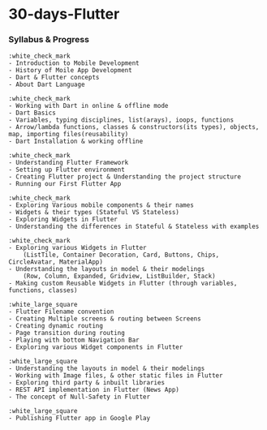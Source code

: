 # 30-days-Flutter
### Syllabus & Progress
    :white_check_mark
    - Introduction to Mobile Development
    - History of Moile App Development
    - Dart & Flutter concepts
    - About Dart Language

    :white_check_mark
    - Working with Dart in online & offline mode
    - Dart Basics
    - Variables, typing disciplines, list(arays), ioops, functions 
    - Arrow/lambda functions, classes & constructors(its types), objects, map, importing files(reusability)
    - Dart Installation & working offline

    :white_check_mark
    - Understanding Flutter Framework
    - Setting up Flutter environment
    - Creating Flutter project & Understanding the project structure
    - Running our First Flutter App

    :white_check_mark
    - Exploring Various mobile components & their names
    - Widgets & their types (Stateful VS Stateless)
    - Exploring Widgets in Flutter
    - Understanding the differences in Stateful & Stateless with examples

    :white_check_mark
    - Exploring various Widgets in Flutter
        (ListTile, Container Decoration, Card, Buttons, Chips, CircleAvatar, MaterialApp)
    - Understanding the layouts in model & their modelings
        (Row, Column, Expanded, Gridview, ListBuilder, Stack)
    - Making custom Reusable Widgets in Flutter (through variables, functions, classes)

    :white_large_square
    - Flutter Filename convention
    - Creating Multiple screens & routing between Screens
    - Creating dynamic routing
    - Page transition during routing
    - Playing with bottom Navigation Bar
    - Exploring various Widget components in Flutter

    :white_large_square
    - Understanding the layouts in model & their modelings
    - Working with Image files, & other static files in Flutter
    - Exploring third party & inbuilt libraries
    - REST API implementation in Flutter (News App)
    - The concept of Null-Safety in Flutter

    :white_large_square
    - Publishing Flutter app in Google Play
